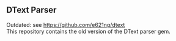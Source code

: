 ## DText Parser

Outdated: see https://github.com/e621ng/dtext  
This repository contains the old version of the DText parser gem.
